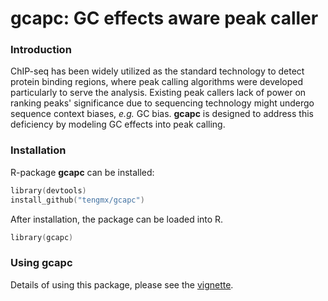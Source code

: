 # gcapc: GC effects aware peak caller

### Introduction
ChIP-seq has been widely utilized as the standard technology to detect 
protein binding regions, where peak calling algorithms were developed 
particularly to serve the analysis. Existing peak callers lack of power 
on ranking peaks' significance due to sequencing technology might undergo
sequence context biases, *e.g.* GC bias. **gcapc** is designed to address 
this deficiency by modeling GC effects into peak calling.

### Installation

R-package **gcapc** can be installed:
```s
library(devtools)
install_github("tengmx/gcapc")
```
After installation, the package can be loaded into R.

```s
library(gcapc)
```

### Using gcapc

Details of using this package, please see the 
[vignette](https://github.com/tengmx/gcapc/blob/master/vignettes/gcapc.pdf).